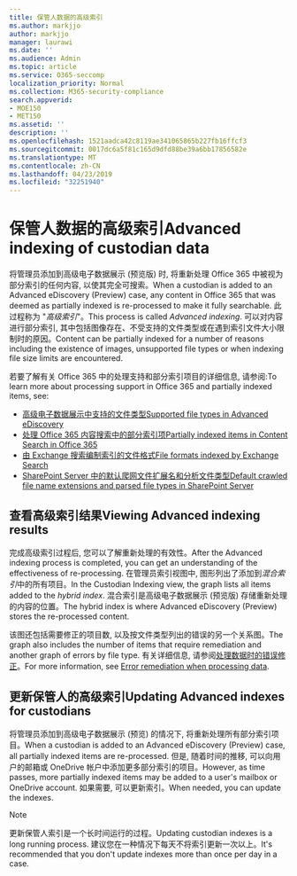 ```yaml
---
title: 保管人数据的高级索引
ms.author: markjjo
author: markjjo
manager: laurawi
ms.date: ''
ms.audience: Admin
ms.topic: article
ms.service: O365-seccomp
localization_priority: Normal
ms.collection: M365-security-compliance
search.appverid:
- MOE150
- MET150
ms.assetid: ''
description: ''
ms.openlocfilehash: 1521aadca42c8119ae341065865b227fb16ffcf3
ms.sourcegitcommit: 0017dc6a5f81c165d9dfd88be39a6bb17856582e
ms.translationtype: MT
ms.contentlocale: zh-CN
ms.lasthandoff: 04/23/2019
ms.locfileid: "32251940"
---
```

# <a name="advanced-indexing-of-custodian-data"></a><span data-ttu-id="132fd-102">保管人数据的高级索引</span><span class="sxs-lookup"><span data-stu-id="132fd-102">Advanced indexing of custodian data</span></span>

<span data-ttu-id="132fd-103">将管理员添加到高级电子数据展示 (预览版) 时, 将重新处理 Office 365 中被视为部分索引的任何内容, 以使其完全可搜索。</span><span class="sxs-lookup"><span data-stu-id="132fd-103">When a custodian is added to an Advanced eDiscovery (Preview) case, any content in Office 365 that was deemed as partially indexed is re-processed to make it fully searchable.</span></span>  <span data-ttu-id="132fd-104">此过程称为 "*高级索引*"。</span><span class="sxs-lookup"><span data-stu-id="132fd-104">This process is called *Advanced indexing*.</span></span> <span data-ttu-id="132fd-105">可以对内容进行部分索引, 其中包括图像存在、不受支持的文件类型或在遇到索引文件大小限制时的原因。</span><span class="sxs-lookup"><span data-stu-id="132fd-105">Content can be partially indexed for a number of reasons including the existence of images, unsupported file types or when indexing file size limits are encountered.</span></span>

<span data-ttu-id="132fd-106">若要了解有关 Office 365 中的处理支持和部分索引项目的详细信息, 请参阅:</span><span class="sxs-lookup"><span data-stu-id="132fd-106">To learn more about processing support in Office 365 and partially indexed items, see:</span></span>

- [<span data-ttu-id="132fd-107">高级电子数据展示中支持的文件类型</span><span class="sxs-lookup"><span data-stu-id="132fd-107">Supported file types in Advanced eDiscovery</span></span>](supported-filetypes-ediscovery20.md)
- [<span data-ttu-id="132fd-108">处理 Office 365 内容搜索中的部分索引项</span><span class="sxs-lookup"><span data-stu-id="132fd-108">Partially indexed items in Content Search in Office 365</span></span>](https://docs.microsoft.com/en-us/office365/securitycompliance/partially-indexed-items-in-content-search)
- [<span data-ttu-id="132fd-109">由 Exchange 搜索编制索引的文件格式</span><span class="sxs-lookup"><span data-stu-id="132fd-109">File formats indexed by Exchange Search</span></span>](https://docs.microsoft.com/en-us/exchange/file-formats-indexed-by-exchange-search-exchange-2013-help)
- [<span data-ttu-id="132fd-110">SharePoint Server 中的默认爬网文件扩展名和分析文件类型</span><span class="sxs-lookup"><span data-stu-id="132fd-110">Default crawled file name extensions and parsed file types in SharePoint Server</span></span>](https://docs.microsoft.com/en-us/SharePoint/technical-reference/default-crawled-file-name-extensions-and-parsed-file-types)

## <a name="viewing-advanced-indexing-results"></a><span data-ttu-id="132fd-111">查看高级索引结果</span><span class="sxs-lookup"><span data-stu-id="132fd-111">Viewing Advanced indexing results</span></span>

<span data-ttu-id="132fd-112">完成高级索引过程后, 您可以了解重新处理的有效性。</span><span class="sxs-lookup"><span data-stu-id="132fd-112">After the Advanced indexing process is completed, you can get an understanding of the effectiveness of re-processing.</span></span>  <span data-ttu-id="132fd-113">在管理员索引视图中, 图形列出了添加到*混合索引*中的所有项目。</span><span class="sxs-lookup"><span data-stu-id="132fd-113">In the Custodian Indexing view, the graph lists all items added to the *hybrid index*.</span></span>  <span data-ttu-id="132fd-114">混合索引是高级电子数据展示 (预览版) 存储重新处理的内容的位置。</span><span class="sxs-lookup"><span data-stu-id="132fd-114">The hybrid index is where Advanced eDiscovery (Preview) stores the re-processed content.</span></span>

<span data-ttu-id="132fd-115">该图还包括需要修正的项目数, 以及按文件类型列出的错误的另一个关系图。</span><span class="sxs-lookup"><span data-stu-id="132fd-115">The graph also includes the number of items that require remediation and another graph of errors by file type.</span></span> <span data-ttu-id="132fd-116">有关详细信息, 请参阅[处理数据时的错误修正](error-remediation.md)。</span><span class="sxs-lookup"><span data-stu-id="132fd-116">For more information, see [Error remediation when processing data](error-remediation.md).</span></span>

## <a name="updating-advanced-indexes-for-custodians"></a><span data-ttu-id="132fd-117">更新保管人的高级索引</span><span class="sxs-lookup"><span data-stu-id="132fd-117">Updating Advanced indexes for custodians</span></span>

<span data-ttu-id="132fd-118">将管理员添加到高级电子数据展示 (预览) 的情况下, 将重新处理所有部分索引项目。</span><span class="sxs-lookup"><span data-stu-id="132fd-118">When a custodian is added to an Advanced eDiscovery (Preview) case, all partially indexed items are re-processed.</span></span> <span data-ttu-id="132fd-119">但是, 随着时间的推移, 可以向用户的邮箱或 OneDrive 帐户中添加更多部分索引的项目。</span><span class="sxs-lookup"><span data-stu-id="132fd-119">However, as time passes, more partially indexed items may be added to a user's mailbox or OneDrive account.</span></span>  <span data-ttu-id="132fd-120">如果需要, 可以更新索引。</span><span class="sxs-lookup"><span data-stu-id="132fd-120">When needed, you can update the indexes.</span></span>

> [!NOTE]
> <span data-ttu-id="132fd-121">更新保管人索引是一个长时间运行的过程。</span><span class="sxs-lookup"><span data-stu-id="132fd-121">Updating custodian indexes is a long running process.</span></span> <span data-ttu-id="132fd-122">建议您在一种情况下每天不将索引更新一次以上。</span><span class="sxs-lookup"><span data-stu-id="132fd-122">It's recommended that you don't update indexes more than once per day in a case.</span></span>
